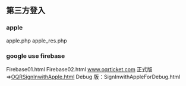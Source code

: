 
## 第三方登入

### apple
apple.php 
apple_res.php

### google use firebase
Firebase01.html
Firebase02.html
www.oqrticket.com 正式版 =>[OQRSignInwithApple.html](https://www.oqrticket.com/SignInwithApple.html)
Debug 版：SignInwithAppleForDebug.html

